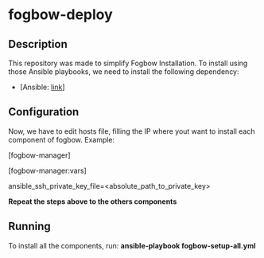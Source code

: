 # fogbow-deploy

## Description 
This repository was made to simplify Fogbow Installation. To install using those Ansible playbooks, we need to install the following dependency:
  - [Ansible: [link](http://docs.ansible.com/ansible/latest/installation_guide/intro_installation.html)]
   
## Configuration
Now, we have to edit hosts file, filling the IP where yout want to install each component of fogbow. Example: 
 
\[fogbow-manager\]
   
<Manager VM IP>
   
\[fogbow-manager:vars\]
   
ansible_ssh_private_key_file=<absolute_path_to_private_key>

**Repeat the steps above to the others components**

## Running 
To install all the components, run:
**ansible-playbook fogbow-setup-all.yml**
